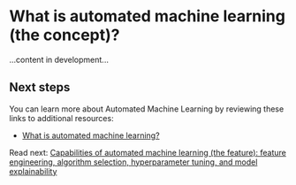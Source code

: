 # What is automated machine learning (the concept)?

...content in development...

## Next steps

You can learn more about Automated Machine Learning by reviewing these links to additional resources:

- [What is automated machine learning?](https://docs.microsoft.com/en-us/azure/machine-learning/service/concept-automated-ml)

Read next: [Capabilities of automated machine learning (the feature): feature engineering, algorithm selection, hyperparameter tuning, and model explainability](./capabilities-of-automated-machine-learning.md)